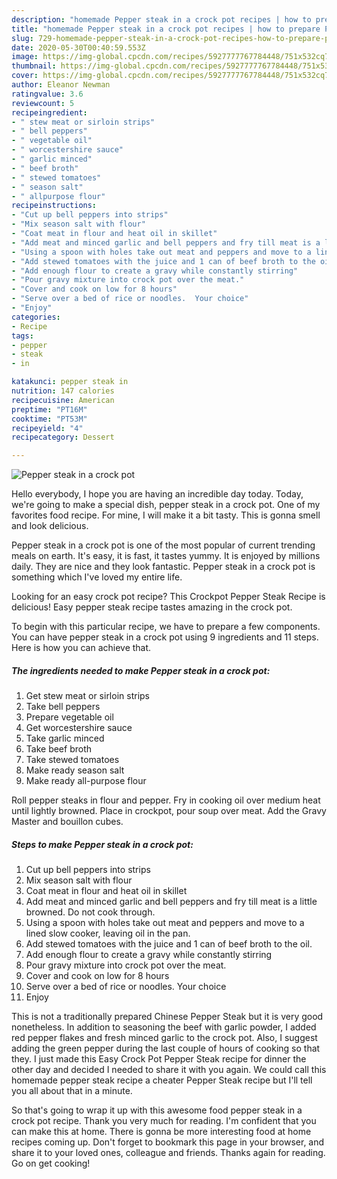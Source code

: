 ```yaml
---
description: "homemade Pepper steak in a crock pot recipes | how to prepare Pepper steak in a crock pot"
title: "homemade Pepper steak in a crock pot recipes | how to prepare Pepper steak in a crock pot"
slug: 729-homemade-pepper-steak-in-a-crock-pot-recipes-how-to-prepare-pepper-steak-in-a-crock-pot
date: 2020-05-30T00:40:59.553Z
image: https://img-global.cpcdn.com/recipes/5927777767784448/751x532cq70/pepper-steak-in-a-crock-pot-recipe-main-photo.jpg
thumbnail: https://img-global.cpcdn.com/recipes/5927777767784448/751x532cq70/pepper-steak-in-a-crock-pot-recipe-main-photo.jpg
cover: https://img-global.cpcdn.com/recipes/5927777767784448/751x532cq70/pepper-steak-in-a-crock-pot-recipe-main-photo.jpg
author: Eleanor Newman
ratingvalue: 3.6
reviewcount: 5
recipeingredient:
- " stew meat or sirloin strips"
- " bell peppers"
- " vegetable oil"
- " worcestershire sauce"
- " garlic minced"
- " beef broth"
- " stewed tomatoes"
- " season salt"
- " allpurpose flour"
recipeinstructions:
- "Cut up bell peppers into strips"
- "Mix season salt with flour"
- "Coat meat in flour and heat oil in skillet"
- "Add meat and minced garlic and bell peppers and fry till meat is a little browned.  Do not cook through."
- "Using a spoon with holes take out meat and peppers and move to a lined slow cooker, leaving oil in the pan."
- "Add stewed tomatoes with the juice and 1 can of beef broth to the oil."
- "Add enough flour to create a gravy while constantly stirring"
- "Pour gravy mixture into crock pot over the meat."
- "Cover and cook on low for 8 hours"
- "Serve over a bed of rice or noodles.  Your choice"
- "Enjoy"
categories:
- Recipe
tags:
- pepper
- steak
- in

katakunci: pepper steak in 
nutrition: 147 calories
recipecuisine: American
preptime: "PT16M"
cooktime: "PT53M"
recipeyield: "4"
recipecategory: Dessert

---
```



![Pepper steak in a crock pot](https://img-global.cpcdn.com/recipes/5927777767784448/751x532cq70/pepper-steak-in-a-crock-pot-recipe-main-photo.jpg)

Hello everybody, I hope you are having an incredible day today. Today, we're going to make a special dish, pepper steak in a crock pot. One of my favorites food recipe. For mine, I will make it a bit tasty. This is gonna smell and look delicious.

Pepper steak in a crock pot is one of the most popular of current trending meals on earth. It's easy, it is fast, it tastes yummy. It is enjoyed by millions daily. They are nice and they look fantastic. Pepper steak in a crock pot is something which I've loved my entire life.

Looking for an easy crock pot recipe? This Crockpot Pepper Steak Recipe is delicious! Easy pepper steak recipe tastes amazing in the crock pot.


To begin with this particular recipe, we have to prepare a few components. You can have pepper steak in a crock pot using 9 ingredients and 11 steps. Here is how you can achieve that.

<!--inarticleads1-->

##### The ingredients needed to make Pepper steak in a crock pot:

1. Get  stew meat or sirloin strips
1. Take  bell peppers
1. Prepare  vegetable oil
1. Get  worcestershire sauce
1. Take  garlic minced
1. Take  beef broth
1. Take  stewed tomatoes
1. Make ready  season salt
1. Make ready  all-purpose flour


Roll pepper steaks in flour and pepper. Fry in cooking oil over medium heat until lightly browned. Place in crockpot, pour soup over meat. Add the Gravy Master and bouillon cubes. 

<!--inarticleads2-->

##### Steps to make Pepper steak in a crock pot:

1. Cut up bell peppers into strips
1. Mix season salt with flour
1. Coat meat in flour and heat oil in skillet
1. Add meat and minced garlic and bell peppers and fry till meat is a little browned.  Do not cook through.
1. Using a spoon with holes take out meat and peppers and move to a lined slow cooker, leaving oil in the pan.
1. Add stewed tomatoes with the juice and 1 can of beef broth to the oil.
1. Add enough flour to create a gravy while constantly stirring
1. Pour gravy mixture into crock pot over the meat.
1. Cover and cook on low for 8 hours
1. Serve over a bed of rice or noodles.  Your choice
1. Enjoy


This is not a traditionally prepared Chinese Pepper Steak but it is very good nonetheless. In addition to seasoning the beef with garlic powder, I added red pepper flakes and fresh minced garlic to the crock pot. Also, I suggest adding the green pepper during the last couple of hours of cooking so that they. I just made this Easy Crock Pot Pepper Steak recipe for dinner the other day and decided I needed to share it with you again. We could call this homemade pepper steak recipe a cheater Pepper Steak recipe but I&#39;ll tell you all about that in a minute. 

So that's going to wrap it up with this awesome food pepper steak in a crock pot recipe. Thank you very much for reading. I'm confident that you can make this at home. There is gonna be more interesting food at home recipes coming up. Don't forget to bookmark this page in your browser, and share it to your loved ones, colleague and friends. Thanks again for reading. Go on get cooking!
